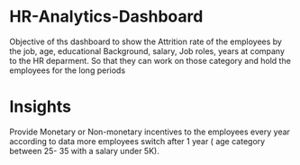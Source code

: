 # HR-Analytics-Dashboard
Objective of ths dashboard to show the Attrition rate of the employees by the job, age, educational Background, salary, Job roles, years at company to the HR deparment. So that they can work on those category and hold the employees for the long periods

# Insights
Provide Monetary or Non-monetary incentives to the employees every year according to data more employees switch after 1 year ( age category between 25- 35 with a salary under 5K).

